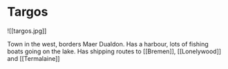 # Targos
![[targos.jpg]]

Town in the west, borders Maer Dualdon. Has a harbour, lots of fishing boats going on the lake. Has shipping routes to [[Bremen]], [[Lonelywood]] and [[Termalaine]]